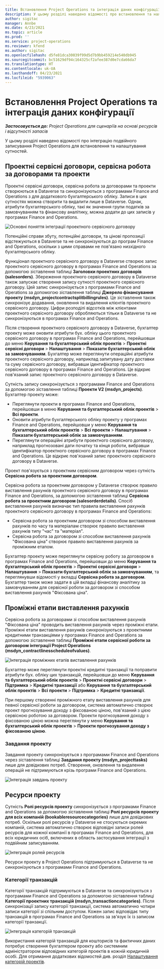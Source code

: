 ```yaml
---
title: Встановлення Project Operations та інтеграція даних конфігурації
description: У цьому розділі наведено відомості про встановлення та налаштування зіставлень Project Operations з подвійним записуванням.
author: sigitac
manager: Annbe
ms.date: 4/23/2021
ms.topic: article
ms.prod: ''
ms.service: project-operations
ms.reviewer: kfend
ms.author: sigitac
ms.openlocfilehash: d5fe81dca30039f99d5d7b9bb459214e540db945
ms.sourcegitcommit: bc51629df94c164325cf2afee387d0e7cda66da7
ms.translationtype: HT
ms.contentlocale: uk-UA
ms.lasthandoff: 04/23/2021
ms.locfileid: "5939063"
---
```

# <a name="project-operations-setup-and-configuration-data-integration"></a>Встановлення Project Operations та інтеграція даних конфігурації

_**Застосовується до:** Project Operations для сценаріїв на основі ресурсів і відсутності запасів_

У цьому розділі наведено відомості про інтеграцію подвійного записування Project Operations для встановлення та налаштування сутностей.

## <a name="project-contracts-contract-lines-and-projects"></a>Проектні сервісні договори, сервісна робота за договорами та проекти

Проектні сервісні договори, сервісна робота за договорами та проекти створюються в Dataverse та синхронізуються з програмами Finance and Operations з для додаткового бухгалтерського обліку. Записи в цих сутностях можна створити та видалити лише в Dataverse. Однак, атрибути бухгалтерського обліку, такі як значення групи податків за замовчуванням та фінансову аналітику, можна додати до цих записів у програмах Finance and Operations.

  ![Основні поняття інтеграції проектного сервісного договору](./media/1ProjectContract.jpg)

Потенційні справи збуту, потенційні договори, та цінові пропозиції відстежуються в Dataverse та не синхронізуються до програм Finance and Operations, оскільки з цими справами не пов'язано низхідного бухгалтерського обліку.

Функціонал проектного сервісного договору в Dataverse створює запис проектного сервісного договору в програмах Finance and Operations за допомогою зіставлення таблиці **Заголовки проектних договорів (salesorders)**. Збереження проектного сервісного договору в Dataverse також запускає створення запису сутності проектного сервісного договору. Цей запис синхронізується з програмами Finance and Operations за допомогою зіставлення таблиці **Джерело фінансування проекту (msdyn\_projectcontractsplitbillingrules)**. Це зіставлення також синхронізує додавання, оновлення та видалення клієнтів проектного сервісного договору. Цифри розподілі відсотків між клієнтами проектного сервісного договору обробляються тільки в Dataverse та не синхронізуються в програмах Finance and Operations.

Після створення проектного сервісного договору в Dataverse, бухгалтер проекту може оновити атрибути бух. обліку цього проектного сервісного договору в програмах Finance and Operations, перейшовши до меню **Керування та бухгалтерський облік проектів** > **Проектні сервісні договори** > **Налаштування** > **Показати бухгалтерський облік за замовчуванням**. Бухгалтер може переглянути операційні атрибути проектного сервісного договору, наприклад запитувану дату доставки та суму сервісного договору, вибравши ідентифікатор проектного сервісного договору в програмах Finance and Operations. Це відкриє пов'язаний запис проектного сервісного договору в Dataverse.

Сутність запису синхронізується з програмами Finance and Operations за допомогою зіставлення таблиці **Проекти V2 (msdyn\_projects)**. Бухгалтер проекту може:

  - Переглянути проекти в програмах Finance and Operations, перейшовши в меню **Керування та бухгалтерський облік проектів** > **Всі проекти**. 
  - Оновити атрибути бухгалтерського обліку проекту у програмах Finance and Operations, перейшовши у меню **Керування та бухгалтерський облік проектів** > **Всі проекти** > **Налаштування** > **Показати бухгалтерський облік за замовчуванням**.  
  - Переглянути операційні атрибути проектного сервісного договору, наприклад прогнозовані дати початку та кінця роботи, вибравши ідентифікатор проектного сервісного договору в програмах Finance and Operations. Це відкриє пов'язаний запис проектного сервісного договору в Dataverse.

Проект пов'язується з проектним сервісним договором через сутність **Сервісна робота за проектним договором**.

Сервісна робота за проектним договором у Dataverse створює правило виставлення рахунків проектного сервісного договору в програмах Finance and Operations, за допомогою зіставлення таблиці **Сервісна робота за проектним договором (salesorderdetails)**. Спосіб виставлення рахунків визначає тип правила виставлення рахунків проектного сервісного договору в програмах Finance and Operations:

  - Сервісна робота за проектним договором зі способом виставлення рахунків по часу та матеріалам створює правило виставлення рахунків типу "час" та "матеріал".
  - Сервісна робота за договором зі способом виставлення рахунків "Фіксована ціна" створює правило виставлення рахунків за проміжним етапом.

Бухгалтер проекту може переглянути сервісну роботу за договором в програмах Finance and Operations, перейшовши до меню **Керування та бухгалтерський облік проектів** > **Проектні сервісні договори** > **Налаштування** > **Показати бухгалтерський облік за замовчуванням**, та переглянувши відомості у вкладці **Сервісна робота за договором**. Бухгалтер також може задати в цій вкладці фінансову аналітику за замовчуванням для сервісної роботи за договором зі способом виставлення рахунків "Фіксована ціна".

## <a name="billing-milestones"></a>Проміжні етапи виставлення рахунків

Сервісна робота за договорами зі способом виставлення рахунків "Фіксована ціна" проводить виставлення рахунків через проміжні етапи. Проміжні етапи виставлення рахунків синхронізуються з проектними кредитними транзакціями у програмах Finance and Operations за допомогою зіставлення таблиці **Проміжні етапи сервісної роботи за договором інтеграції Project Operations (msdyn\_contractlinesscheduleofvalues)**.

  ![Інтеграція проміжних етапів виставлення рахунків](./media/2Milestones.jpg)

Бухгалтер може переглянути проектні кредитні транзакції та поправити атрибути бух. обліку цих транзакцій, перейшовши до меню **Керування та бухгалтерський облік проектів** > **Проектні сервісні договори** > **Підтримка** > **Кредитні транзакції** або **Керування та бухгалтерський облік проектів** > **Всі проекти** > **Підтримка** > **Кредитні транзакції**.

При першому створенні проміжного етапу виставлення рахунків для певної сервісної роботи за договором, система автоматично створює проект прогнозування доходу з фіксованою ціною, пов'язаний з цією сервісною роботою за договором. Проекти прогнозування доходу з фіксованою ціною можна переглянути у меню **Керування та бухгалтерський облік проектів** > **Проекти прогнозування доходу з фіксованою ціною**.

### <a name="project-tasks"></a>Завдання проекту

Завдання проекту синхронізується з програмами Finance and Operations через зіставлення таблиці **Завдання проекту (msdyn\_projecttasks)** лише для довідкових потреб. Створення, оновлення та видалення операцій не підтримуються крізь програми Finance and Operations.

  ![Інтеграція завдань проекту](./media/3Tasks.jpg)

## <a name="project-resources"></a>Ресурси проекту

Сутність **Ролі ресурсів проекту** синхронізується з програмами Finance and Operations за допомогою зіставлення таблиці **Ролі ресурсів проекту для всіх компаній (bookableresourcecategories)** лише для довідкових потреб. Оскільки ролі ресурсів у Dataverse не стосуються окремих компаній, система автоматично створює відповідні записи ролей ресурсів для кожної компанії в програмах Finance and Operations, для всіх юридичних осіб, включених в область застосування інтеграції з подвійним записуванням.

![Інтеграція ролей ресурсів](./media/5Resources.jpg)

Ресурси проекту в Project Operations підтримуються в Dataverse та не синхронізуються з програмами Finance and Operations.

### <a name="transaction-categories"></a>Категорії транзакцій

Категорії транзакцій підтримуються в Dataverse та синхронізуються з програмами Finance and Operations за допомогою зіставлення таблиці **Категорії проектних транзакцій (msdyn\_transactioncategories)**. Після синхронізації запису категорії транзакції, система автоматично чотири записи категорії зі спільним доступом. Кожен запис відповідає типу транзакцій в програмах Finance and Operations за зв'язує їх із записом категорії транзакції.

![Інтеграція категорій транзакцій](./media/4TransactionCategories.jpg)

Використання категорій транзакцій для кошторисів та фактичних даних потребує створення бухгалтером проекту або системним адміністратором відповідних категорій проектів в кожній юридичній особі. Для отримання додаткових відомостей див. розділ [Налаштування категорій проектів](../project-accounting/configure-project-categories.md).
